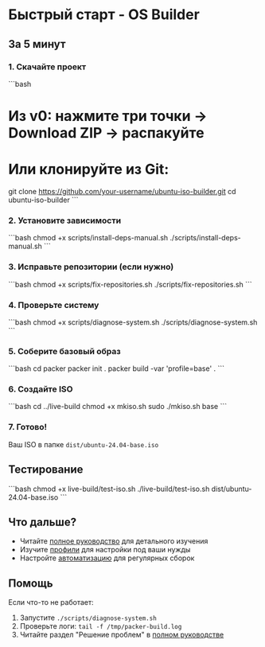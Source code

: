 # Быстрый старт - OS Builder

## За 5 минут

### 1. Скачайте проект
\`\`\`bash
# Из v0: нажмите три точки → Download ZIP → распакуйте
# Или клонируйте из Git:
git clone https://github.com/your-username/ubuntu-iso-builder.git
cd ubuntu-iso-builder
\`\`\`

### 2. Установите зависимости
\`\`\`bash
chmod +x scripts/install-deps-manual.sh
./scripts/install-deps-manual.sh
\`\`\`

### 3. Исправьте репозитории (если нужно)
\`\`\`bash
chmod +x scripts/fix-repositories.sh
./scripts/fix-repositories.sh
\`\`\`

### 4. Проверьте систему
\`\`\`bash
chmod +x scripts/diagnose-system.sh
./scripts/diagnose-system.sh
\`\`\`

### 5. Соберите базовый образ
\`\`\`bash
cd packer
packer init .
packer build -var 'profile=base' .
\`\`\`

### 6. Создайте ISO
\`\`\`bash
cd ../live-build
chmod +x mkiso.sh
sudo ./mkiso.sh base
\`\`\`

### 7. Готово!
Ваш ISO в папке `dist/ubuntu-24.04-base.iso`

## Тестирование
\`\`\`bash
chmod +x live-build/test-iso.sh
./live-build/test-iso.sh dist/ubuntu-24.04-base.iso
\`\`\`

## Что дальше?

- Читайте [полное руководство](BEGINNER_GUIDE.md) для детального изучения
- Изучите [профили](PROFILES.md) для настройки под ваши нужды
- Настройте [автоматизацию](HOWTO.md#ci-cd) для регулярных сборок

## Помощь

Если что-то не работает:
1. Запустите `./scripts/diagnose-system.sh`
2. Проверьте логи: `tail -f /tmp/packer-build.log`
3. Читайте раздел "Решение проблем" в [полном руководстве](BEGINNER_GUIDE.md)
